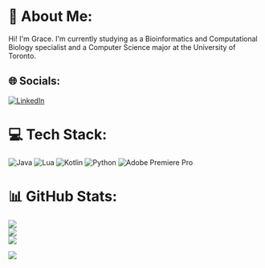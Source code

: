 # 💫 About Me:
Hi! I'm Grace. I'm currently studying as a Bioinformatics and Computational Biology specialist and a Computer Science major at the University of Toronto.


## 🌐 Socials:
[![LinkedIn](https://img.shields.io/badge/LinkedIn-%230077B5.svg?logo=linkedin&logoColor=white)](https://linkedin.com/in/gracelliu) 

# 💻 Tech Stack:
![Java](https://img.shields.io/badge/java-%23ED8B00.svg?style=for-the-badge&logo=java&logoColor=white) ![Lua](https://img.shields.io/badge/lua-%232C2D72.svg?style=for-the-badge&logo=lua&logoColor=white) ![Kotlin](https://img.shields.io/badge/kotlin-%230095D5.svg?style=for-the-badge&logo=kotlin&logoColor=white) ![Python](https://img.shields.io/badge/python-3670A0?style=for-the-badge&logo=python&logoColor=ffdd54) ![Adobe Premiere Pro](https://img.shields.io/badge/Adobe%20Premiere%20Pro-9999FF.svg?style=for-the-badge&logo=Adobe%20Premiere%20Pro&logoColor=white)

# 📊 GitHub Stats:
![](https://github-readme-stats.vercel.app/api?username=gracelliu&theme=radical&hide_border=false&include_all_commits=false&count_private=true)<br/>
![](https://github-readme-streak-stats.herokuapp.com/?user=gracelliu&theme=radical&hide_border=false)<br/>
![](https://github-readme-stats.vercel.app/api/top-langs/?username=gracelliu&theme=radical&hide_border=false&include_all_commits=false&count_private=true&layout=compact)

[![](https://visitcount.itsvg.in/api?id=gracelliu&label=Profile%20Views&color=6&icon=0&pretty=false)](https://visitcount.itsvg.in)
